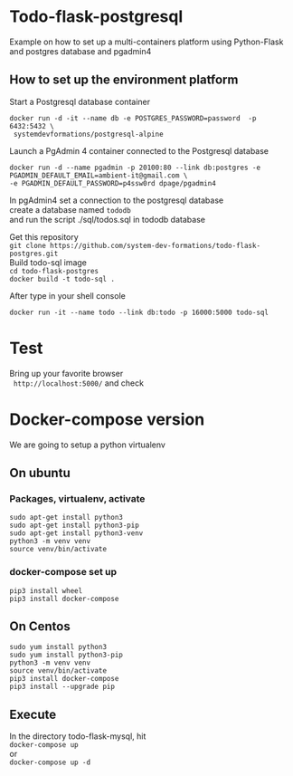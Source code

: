 # Todo-flask-postgresql
Example on how to set up a multi-containers platform using Python-Flask and postgres database 
and pgadmin4

## How to set up the environment platform
Start a Postgresql database container   
```code
docker run -d -it --name db -e POSTGRES_PASSWORD=password  -p 6432:5432 \
 systemdevformations/postgresql-alpine
```
Launch a PgAdmin 4 container connected to the Postgresql database
```code
docker run -d --name pgadmin -p 20100:80 --link db:postgres -e PGADMIN_DEFAULT_EMAIL=ambient-it@gmail.com \
-e PGADMIN_DEFAULT_PASSWORD=p4ssw0rd dpage/pgadmin4
```
In pgAdmin4  set a connection to the postgresql database   
create a database named ```tododb```      
and run the script ./sql/todos.sql  in tododb database

Get this repository  
```git clone https://github.com/system-dev-formations/todo-flask-postgres.git```  
Build todo-sql image  
```cd todo-flask-postgres```  
```docker build -t todo-sql . ```  
  
After type in your shell console  
```code 
docker run -it --name todo --link db:todo -p 16000:5000 todo-sql
```

# Test
Bring up your favorite browser   
``` http://localhost:5000/```
and check 

# Docker-compose version 
We are going to setup a python virtualenv 
## On ubuntu
### Packages, virtualenv, activate  
```code
sudo apt-get install python3
sudo apt-get install python3-pip
sudo apt-get install python3-venv
python3 -m venv venv
source venv/bin/activate
```
### docker-compose set up
```code 
pip3 install wheel
pip3 install docker-compose
```
## On Centos
```code 
sudo yum install python3
sudo yum install python3-pip
python3 -m venv venv
source venv/bin/activate
pip3 install docker-compose
pip3 install --upgrade pip
```
## Execute
In the directory todo-flask-mysql, hit   
```docker-compose up ```  
or  
```docker-compose up -d```


